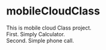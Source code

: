 # mobileCloudClass
This is mobile cloud Class project.<br>
First. Simply Calculator.<br>
Second. Simple phone call. <br>
